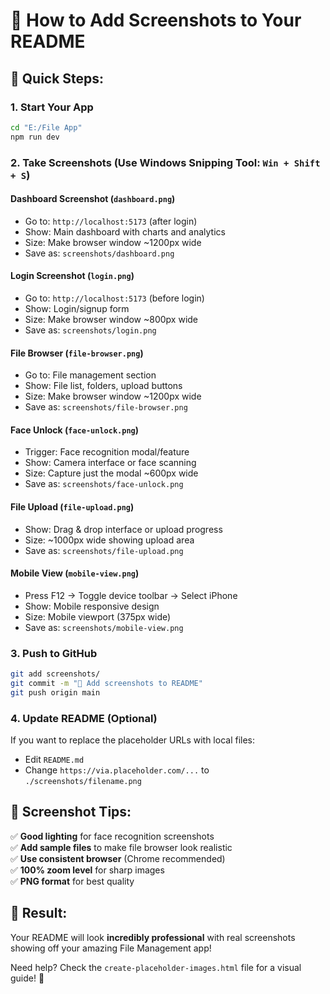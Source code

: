 # 📸 How to Add Screenshots to Your README

## 🚀 Quick Steps:

### 1. **Start Your App**
```bash
cd "E:/File App"
npm run dev
```

### 2. **Take Screenshots** (Use Windows Snipping Tool: `Win + Shift + S`)

#### **Dashboard Screenshot** (`dashboard.png`)
- Go to: `http://localhost:5173` (after login)
- Show: Main dashboard with charts and analytics
- Size: Make browser window ~1200px wide
- Save as: `screenshots/dashboard.png`

#### **Login Screenshot** (`login.png`) 
- Go to: `http://localhost:5173` (before login)
- Show: Login/signup form
- Size: Make browser window ~800px wide
- Save as: `screenshots/login.png`

#### **File Browser** (`file-browser.png`)
- Go to: File management section
- Show: File list, folders, upload buttons
- Size: Make browser window ~1200px wide
- Save as: `screenshots/file-browser.png`

#### **Face Unlock** (`face-unlock.png`)
- Trigger: Face recognition modal/feature
- Show: Camera interface or face scanning
- Size: Capture just the modal ~600px wide
- Save as: `screenshots/face-unlock.png`

#### **File Upload** (`file-upload.png`)
- Show: Drag & drop interface or upload progress
- Size: ~1000px wide showing upload area
- Save as: `screenshots/file-upload.png`

#### **Mobile View** (`mobile-view.png`)
- Press F12 → Toggle device toolbar → Select iPhone
- Show: Mobile responsive design
- Size: Mobile viewport (375px wide)
- Save as: `screenshots/mobile-view.png`

### 3. **Push to GitHub**
```bash
git add screenshots/
git commit -m "📸 Add screenshots to README"
git push origin main
```

### 4. **Update README** (Optional)
If you want to replace the placeholder URLs with local files:
- Edit `README.md`
- Change `https://via.placeholder.com/...` to `./screenshots/filename.png`

## 📝 Screenshot Tips:

✅ **Good lighting** for face recognition screenshots  
✅ **Add sample files** to make file browser look realistic  
✅ **Use consistent browser** (Chrome recommended)  
✅ **100% zoom level** for sharp images  
✅ **PNG format** for best quality  

## 🎯 Result:
Your README will look **incredibly professional** with real screenshots showing off your amazing File Management app!

Need help? Check the `create-placeholder-images.html` file for a visual guide! 🚀